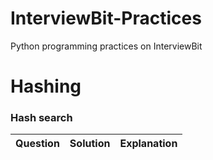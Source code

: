# InterviewBit-Practices
Python programming practices on InterviewBit

# Hashing
### Hash search
| Question        | Solution           | Explanation  |
| ------------- |:-------------:| -----:|
